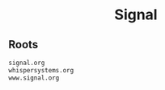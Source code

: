 


<h1 align="center">Signal</h1>  


## Roots


```html
signal.org
whispersystems.org
www.signal.org
```  

